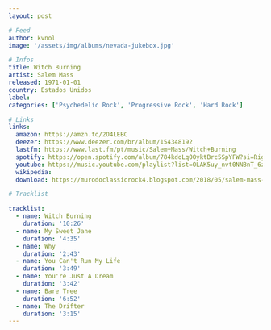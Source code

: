 ```yaml
---
layout: post

# Feed
author: kvnol
image: '/assets/img/albums/nevada-jukebox.jpg'

# Infos
title: Witch Burning
artist: Salem Mass
released: 1971-01-01
country: Estados Unidos
label:
categories: ['Psychedelic Rock', 'Progressive Rock', 'Hard Rock']

# Links
links:
  amazon: https://amzn.to/2O4LEBC
  deezer: https://www.deezer.com/br/album/154348192
  lastfm: https://www.last.fm/pt/music/Salem+Mass/Witch+Burning
  spotify: https://open.spotify.com/album/784kdoLqOOyktBrc5SpYFW?si=RigR24K-TFClsb5hvBW76g
  youtube: https://music.youtube.com/playlist?list=OLAK5uy_nvt0NNBnT_6zMU7LKKK4BwstYWj2Lj1Cw
  wikipedia:
  download: https://murodoclassicrock4.blogspot.com/2018/05/salem-mass-witch-burning-1971.html

# Tracklist

tracklist:
  - name: Witch Burning
    duration: '10:26'
  - name: My Sweet Jane
    duration: '4:35'
  - name: Why
    duration: '2:43'
  - name: You Can't Run My Life
    duration: '3:49'
  - name: You're Just A Dream
    duration: '3:42'
  - name: Bare Tree
    duration: '6:52'
  - name: The Drifter
    duration: '3:15'
---
```

